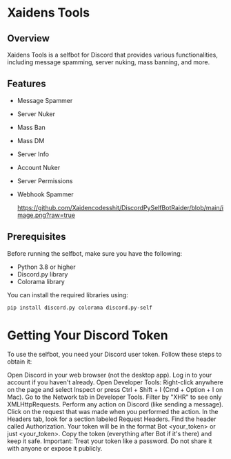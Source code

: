 # Xaidens Tools

## Overview

Xaidens Tools is a selfbot for Discord that provides various functionalities, including message spamming, server nuking, mass banning, and more.

## Features

- Message Spammer
- Server Nuker
- Mass Ban
- Mass DM
- Server Info
- Account Nuker
- Server Permissions
- Webhook Spammer

  https://github.com/Xaidencodesshit/DiscordPySelfBotRaider/blob/main/image.png?raw=true

## Prerequisites

Before running the selfbot, make sure you have the following:

- Python 3.8 or higher
- Discord.py library
- Colorama library

You can install the required libraries using:

```bash
pip install discord.py colorama discord.py-self
```


# Getting Your Discord Token
To use the selfbot, you need your Discord user token. Follow these steps to obtain it:

Open Discord in your web browser (not the desktop app).
Log in to your account if you haven't already.
Open Developer Tools:
Right-click anywhere on the page and select Inspect or press Ctrl + Shift + I (Cmd + Option + I on Mac).
Go to the Network tab in Developer Tools.
Filter by "XHR" to see only XMLHttpRequests.
Perform any action on Discord (like sending a message).
Click on the request that was made when you performed the action.
In the Headers tab, look for a section labeled Request Headers.
Find the header called Authorization. Your token will be in the format Bot <your_token> or just <your_token>.
Copy the token (everything after Bot if it's there) and keep it safe.
Important: Treat your token like a password. Do not share it with anyone or expose it publicly.
